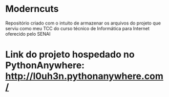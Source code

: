 # Moderncuts
Repositório criado com o intuito de armazenar os arquivos do projeto que serviu como meu TCC do curso técnico de Informática para Internet oferecido pelo SENAI

# Link do projeto hospedado no PythonAnywhere: http://l0uh3n.pythonanywhere.com/
